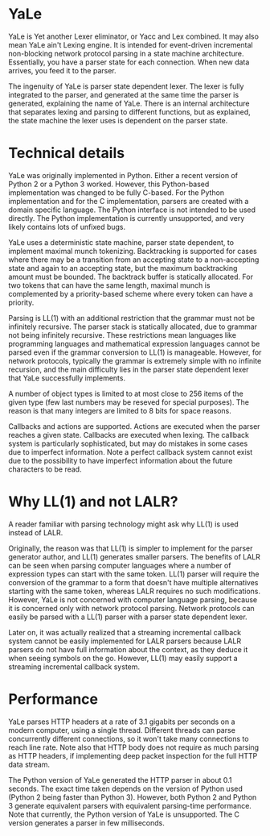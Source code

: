 # YaLe

YaLe is Yet another Lexer eliminator, or Yacc and Lex combined. It may also
mean YaLe ain't Lexing engine. It is intended for event-driven incremental
non-blocking network protocol parsing in a state machine architecture.
Essentially, you have a parser state for each connection. When new data
arrives, you feed it to the parser.

The ingenuity of YaLe is parser state dependent lexer. The lexer is fully
integrated to the parser, and generated at the same time the parser is
generated, explaining the name of YaLe. There is an internal architecture that
separates lexing and parsing to different functions, but as explained, the
state machine the lexer uses is dependent on the parser state.

# Technical details

YaLe was originally implemented in Python. Either a recent version of Python 2
or a Python 3 worked. However, this Python-based implementation was changed to
be fully C-based. For the Python implementation and for the C implementation,
parsers are created with a domain specific language. The Python interface is
not intended to be used directly. The Python implementation is currently
unsupported, and very likely contains lots of unfixed bugs.

YaLe uses a deterministic state machine, parser state dependent, to implement
maximal munch tokenizing. Backtracking is supported for cases where there may
be a transition from an accepting state to a non-accepting state and again to
an accepting state, but the maximum backtracking amount must be bounded. The
backtrack buffer is statically allocated. For two tokens that can have the same
length, maximal munch is complemented by a priority-based scheme where every
token can have a priority.

Parsing is LL(1) with an additional restriction that the grammar must not be
infinitely recursive. The parser stack is statically allocated, due to grammar
not being infinitely recursive. These restrictions mean languages like
programming languages and mathematical expression languages cannot be parsed
even if the grammar conversion to LL(1) is manageable. However, for network
protocols, typically the grammar is extremely simple with no infinite
recursion, and the main difficulty lies in the parser state dependent lexer
that YaLe successfully implements.

A number of object types is limited to at most close to 256 items of the given
type (few last numbers may be reseved for special purposes). The reason is that
many integers are limited to 8 bits for space reasons.

Callbacks and actions are supported. Actions are executed when the parser
reaches a given state. Callbacks are executed when lexing. The callback system
is particularly sophisticated, but may do mistakes in some cases due to
imperfect information. Note a perfect callback system cannot exist due to the
possibility to have imperfect information about the future characters to be
read.

# Why LL(1) and not LALR?

A reader familiar with parsing technology might ask why LL(1) is used instead
of LALR.

Originally, the reason was that LL(1) is simpler to implement for the parser
generator author, and LL(1) generates smaller parsers. The benefits of LALR can
be seen when parsing computer languages where a number of expression types can
start with the same token. LL(1) parser will require the conversion of the
grammar to a form that doesn't have multiple alternatives starting with the
same token, whereas LALR requires no such modifications. However, YaLe is not
concerned with computer language parsing, because it is concerned only with
network protocol parsing. Network protocols can easily be parsed with a LL(1)
parser with a parser state dependent lexer.

Later on, it was actually realized that a streaming incremental callback system
cannot be easily implemented for LALR parsers because LALR parsers do not have
full information about the context, as they deduce it when seeing symbols on
the go. However, LL(1) may easily support a streaming incremental callback
system.

# Performance

YaLe parses HTTP headers at a rate of 3.1 gigabits per seconds on a modern
computer, using a single thread. Different threads can parse concurrently
different connections, so it won't take many connections to reach line rate.
Note also that HTTP body does not require as much parsing as HTTP headers, if
implementing deep packet inspection for the full HTTP data stream.

The Python version of YaLe generated the HTTP parser in about 0.1 seconds. The
exact time taken depends on the version of Python used (Python 2 being faster
than Python 3). However, both Python 2 and Python 3 generate equivalent parsers
with equivalent parsing-time performance. Note that currently, the Python
version of YaLe is unsupported. The C version generates a parser in few
milliseconds.
